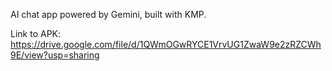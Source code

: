 AI chat app powered by Gemini, built with KMP.

Link to APK:
https://drive.google.com/file/d/1QWmOGwRYCE1VrvUG1ZwaW9e2zRZCWh9E/view?usp=sharing
